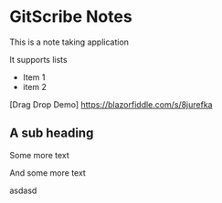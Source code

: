 <!--GSREF-->
# GitScribe Notes

This is a note taking application

It supports lists

* Item 1
* item 2

[Drag Drop Demo] https://blazorfiddle.com/s/8jurefka

[comment]: <> (a reference style link.)

<!--GSREF-->
## A sub heading
<!--GSREF-->
Some more text
<!--GSREF-->
And some more text
<!--GSREF-->







<!--GSREF-->
asdasd